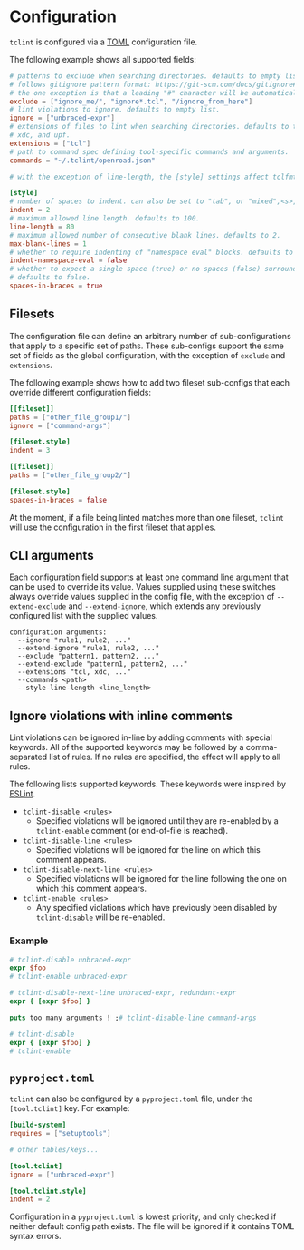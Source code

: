 # Configuration

`tclint` is configured via a [TOML](https://toml.io/en/) configuration file.

The following example shows all supported fields:

```toml
# patterns to exclude when searching directories. defaults to empty list.
# follows gitignore pattern format: https://git-scm.com/docs/gitignore#_pattern_format
# the one exception is that a leading "#" character will be automatically escaped
exclude = ["ignore_me/", "ignore*.tcl", "/ignore_from_here"]
# lint violations to ignore. defaults to empty list.
ignore = ["unbraced-expr"]
# extensions of files to lint when searching directories. defaults to tcl, sdc,
# xdc, and upf.
extensions = ["tcl"]
# path to command spec defining tool-specific commands and arguments.
commands = "~/.tclint/openroad.json"

# with the exception of line-length, the [style] settings affect tclfmt rather than tclint.

[style]
# number of spaces to indent. can also be set to "tab", or "mixed",<s>,<t>. defaults to 4.
indent = 2
# maximum allowed line length. defaults to 100.
line-length = 80
# maximum allowed number of consecutive blank lines. defaults to 2.
max-blank-lines = 1
# whether to require indenting of "namespace eval" blocks. defaults to true.
indent-namespace-eval = false
# whether to expect a single space (true) or no spaces (false) surrounding the contents of a braced expression or script argument.
# defaults to false.
spaces-in-braces = true
```

## Filesets

The configuration file can define an arbitrary number of sub-configurations that apply to a specific set of paths. These sub-configs support the same set of fields as the global configuration, with the exception of `exclude` and `extensions`.

The following example shows how to add two fileset sub-configs that each override different configuration fields:

```toml
[[fileset]]
paths = ["other_file_group1/"]
ignore = ["command-args"]

[fileset.style]
indent = 3

[[fileset]]
paths = ["other_file_group2/"]

[fileset.style]
spaces-in-braces = false
```

At the moment, if a file being linted matches more than one fileset, `tclint` will use the configuration in the first fileset that applies.

## CLI arguments

Each configuration field supports at least one command line argument that can be used to override its value. Values supplied using these switches always override values supplied in the config file, with the exception of `--extend-exclude` and `--extend-ignore`, which extends any previously configured list with the supplied values.

```
configuration arguments:
  --ignore "rule1, rule2, ..."
  --extend-ignore "rule1, rule2, ..."
  --exclude "pattern1, pattern2, ..."
  --extend-exclude "pattern1, pattern2, ..."
  --extensions "tcl, xdc, ..."
  --commands <path>
  --style-line-length <line_length>
```

## Ignore violations with inline comments

Lint violations can be ignored in-line by adding comments with special keywords. All of the supported keywords may be followed by a comma-separated list of rules. If no rules are specified, the effect will apply to all rules.

The following lists supported keywords. These keywords were inspired by [ESLint][eslint-comments].

- `tclint-disable <rules>`
  - Specified violations will be ignored until they are re-enabled by a `tclint-enable` comment (or end-of-file is reached).
- `tclint-disable-line <rules>`
  - Specified violations will be ignored for the line on which this comment appears.
- `tclint-disable-next-line <rules>`
  - Specified violations will be ignored for the line following the one on which this comment appears.
- `tclint-enable <rules>`
  - Any specified violations which have previously been disabled by `tclint-disable` will be re-enabled.

### Example

```tcl
# tclint-disable unbraced-expr
expr $foo
# tclint-enable unbraced-expr

# tclint-disable-next-line unbraced-expr, redundant-expr
expr { [expr $foo] }

puts too many arguments ! ;# tclint-disable-line command-args

# tclint-disable
expr { [expr $foo] }
# tclint-enable
```


## `pyproject.toml`

`tclint` can also be configured by a `pyproject.toml` file, under the `[tool.tclint]` key. For example:

```toml
[build-system]
requires = ["setuptools"]

# other tables/keys...

[tool.tclint]
ignore = ["unbraced-expr"]

[tool.tclint.style]
indent = 2
```

Configuration in a `pyproject.toml` is lowest priority, and only checked if neither default config path exists. The file will be ignored if it contains TOML syntax errors.

[eslint-comments]: https://eslint.org/docs/latest/use/configure/rules#using-configuration-comments-1